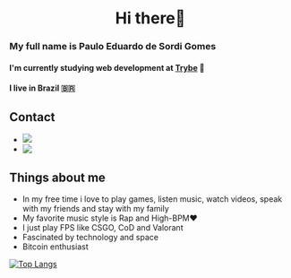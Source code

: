<h1 align="center"> Hi there👋️ </h1>

### My full name is Paulo Eduardo de Sordi Gomes
#### I'm currently studying web development at [**Trybe**](https://www.betrybe.com/) 🚀️
#### I live in Brazil 🇧🇷️

## Contact
* [<img src="https://img.shields.io/badge/LinkedIn-0077B5?style=for-the-badge&logo=linkedin&logoColor=white">](https://www.linkedin.com/in/pauloeduardods/)
* <a href="mailto:pauloeduardodesordigomes@gmail.com"><img align="left" src="https://img.shields.io/badge/Gmail-D14836?style=for-the-badge&logo=gmail&logoColor=white"></a>

## Things about me
* In my free time i love to play games, listen music, watch videos, speak with my friends and stay with my family
* My favorite music style is Rap and High-BPM❤️
* I just play FPS like CSGO, CoD and Valorant
* Fascinated by technology and space
* Bitcoin enthusiast

[![Top Langs](https://github-readme-stats.vercel.app/api/top-langs/?username=pauloeduardods&theme=synthwave&exclude_repo=oledDisplayRaspberry,passwd_encrypt)](https://github.com/anuraghazra/github-readme-stats)

